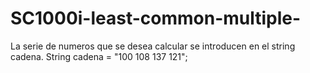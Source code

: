 # SC1000i-least-common-multiple-
La serie de numeros que se desea calcular se introducen en el string cadena.
String cadena = "100 108 137 121";
